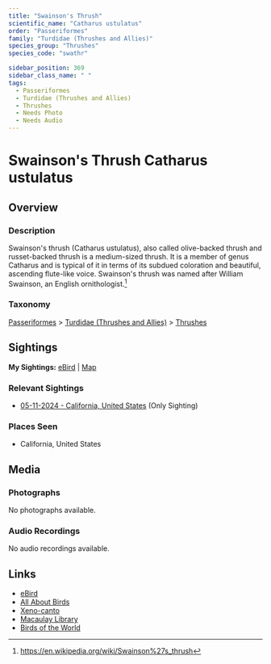 ```yaml
---
title: "Swainson's Thrush"
scientific_name: "Catharus ustulatus"
order: "Passeriformes"
family: "Turdidae (Thrushes and Allies)"
species_group: "Thrushes"
species_code: "swathr"

sidebar_position: 369
sidebar_class_name: " "
tags: 
  - Passeriformes
  - Turdidae (Thrushes and Allies)
  - Thrushes
  - Needs Photo
  - Needs Audio
---
```


# Swainson's Thrush <span className='sci_name'>Catharus ustulatus</span>

## Overview

### Description
Swainson's thrush (Catharus ustulatus), also called olive-backed thrush and russet-backed thrush is a medium-sized thrush. It is a member of genus Catharus and is typical of it in terms of its subdued coloration and beautiful, ascending flute-like voice. Swainson's thrush was named after William Swainson, an English ornithologist.[^1]

[^1]: https://en.wikipedia.org/wiki/Swainson%27s_thrush

### Taxonomy
[Passeriformes](/tags/passeriformes) > [Turdidae (Thrushes and Allies)](/tags/turdidae-thrushes-and-allies) > [Thrushes](/tags/thrushes)


## Sightings

**My Sightings:** [eBird](https://ebird.org/lifelist?r=world&time=life&spp=swathr) | [Map](/map?species_code=swathr)

### Relevant Sightings

* [05-11-2024 - California, United States](https://ebird.org/checklist/S173585635) (Only Sighting)

### Places Seen

* California, United States



## Media
### Photographs
No photographs available.

### Audio Recordings
No audio recordings available.

## Links
* [eBird](https://ebird.org/species/swathr) 
* [All About Birds](https://www.allaboutbirds.org/guide/swathr) 
* [Xeno-canto](https://www.xeno-canto.org/species/catharus-ustulatus) 
* [Macaulay Library](https://search.macaulaylibrary.org/catalog?taxonCode=swathr&sort=rating_rank_desc)
* [Birds of the World](https://birdsoftheworld.org/bow/species/swathr)
